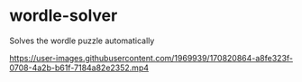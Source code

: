 # wordle-solver
Solves the wordle puzzle automatically



https://user-images.githubusercontent.com/1969939/170820864-a8fe323f-0708-4a2b-b61f-7184a82e2352.mp4

